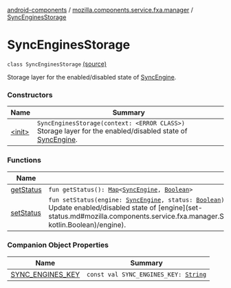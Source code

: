 [android-components](../../index.md) / [mozilla.components.service.fxa.manager](../index.md) / [SyncEnginesStorage](./index.md)

# SyncEnginesStorage

`class SyncEnginesStorage` [(source)](https://github.com/mozilla-mobile/android-components/blob/master/components/service/firefox-accounts/src/main/java/mozilla/components/service/fxa/manager/SyncEnginesStorage.kt#L14)

Storage layer for the enabled/disabled state of [SyncEngine](../../mozilla.components.service.fxa/-sync-engine/index.md).

### Constructors

| Name | Summary |
|---|---|
| [&lt;init&gt;](-init-.md) | `SyncEnginesStorage(context: <ERROR CLASS>)`<br>Storage layer for the enabled/disabled state of [SyncEngine](../../mozilla.components.service.fxa/-sync-engine/index.md). |

### Functions

| Name | Summary |
|---|---|
| [getStatus](get-status.md) | `fun getStatus(): `[`Map`](https://kotlinlang.org/api/latest/jvm/stdlib/kotlin.collections/-map/index.html)`<`[`SyncEngine`](../../mozilla.components.service.fxa/-sync-engine/index.md)`, `[`Boolean`](https://kotlinlang.org/api/latest/jvm/stdlib/kotlin/-boolean/index.html)`>` |
| [setStatus](set-status.md) | `fun setStatus(engine: `[`SyncEngine`](../../mozilla.components.service.fxa/-sync-engine/index.md)`, status: `[`Boolean`](https://kotlinlang.org/api/latest/jvm/stdlib/kotlin/-boolean/index.html)`): `[`Unit`](https://kotlinlang.org/api/latest/jvm/stdlib/kotlin/-unit/index.html)<br>Update enabled/disabled state of [engine](set-status.md#mozilla.components.service.fxa.manager.SyncEnginesStorage$setStatus(mozilla.components.service.fxa.SyncEngine, kotlin.Boolean)/engine). |

### Companion Object Properties

| Name | Summary |
|---|---|
| [SYNC_ENGINES_KEY](-s-y-n-c_-e-n-g-i-n-e-s_-k-e-y.md) | `const val SYNC_ENGINES_KEY: `[`String`](https://kotlinlang.org/api/latest/jvm/stdlib/kotlin/-string/index.html) |
